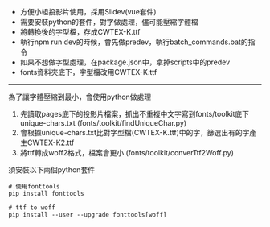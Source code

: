 * 方便小組投影片使用，採用Slidev(vue套件)
* 需要安裝python的套件，對字做處理，儘可能壓縮字體檔
* 將轉換後的字型檔，存成CWTEX-K.ttf
* 執行npm run dev的時候，會先做predev，執行batch_commands.bat的指令
* 如果不想做字型處理，在package.json中，拿掉scripts中的predev
* fonts資料夾底下，字型檔改用CWTEX-K.ttf
---
為了讓字體壓縮到最小，會使用python做處理  
1. 先讀取pages底下的投影片檔案，抓出不重複中文字寫到fonts/toolkit底下unique-chars.txt
   (fonts/toolkit/findUniqueChar.py)
2. 會根據unique-chars.txt比對字型檔(CWTEX-K.ttf)中的字，篩選出有的字產生CWTEX-K2.ttf
3. 將ttf轉成woff2格式，檔案會更小
   (fonts/toolkit/converTtf2Woff.py)

須安裝以下兩個python套件
```
# 使用fonttools
pip install fonttools

# ttf to woff
pip install --user --upgrade fonttools[woff] 
```